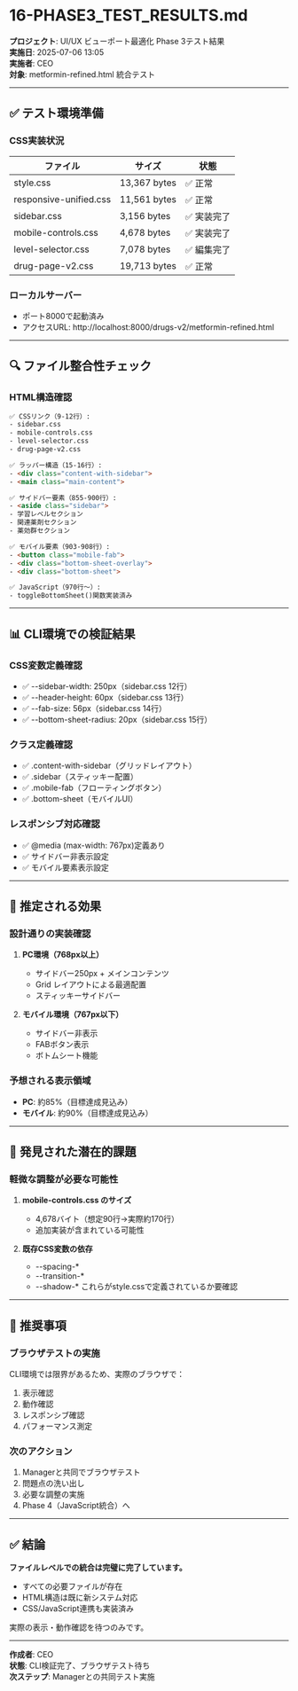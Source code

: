 # 16-PHASE3_TEST_RESULTS.md

**プロジェクト**: UI/UX ビューポート最適化 Phase 3テスト結果  
**実施日**: 2025-07-06 13:05  
**実施者**: CEO  
**対象**: metformin-refined.html 統合テスト

---

## ✅ **テスト環境準備**

### **CSS実装状況**
| ファイル | サイズ | 状態 |
|---------|--------|------|
| style.css | 13,367 bytes | ✅ 正常 |
| responsive-unified.css | 11,561 bytes | ✅ 正常 |
| sidebar.css | 3,156 bytes | ✅ 実装完了 |
| mobile-controls.css | 4,678 bytes | ✅ 実装完了 |
| level-selector.css | 7,078 bytes | ✅ 編集完了 |
| drug-page-v2.css | 19,713 bytes | ✅ 正常 |

### **ローカルサーバー**
- ポート8000で起動済み
- アクセスURL: http://localhost:8000/drugs-v2/metformin-refined.html

---

## 🔍 **ファイル整合性チェック**

### **HTML構造確認**
```html
✅ CSSリンク（9-12行）:
- sidebar.css
- mobile-controls.css
- level-selector.css
- drug-page-v2.css

✅ ラッパー構造（15-16行）:
- <div class="content-with-sidebar">
- <main class="main-content">

✅ サイドバー要素（855-900行）:
- <aside class="sidebar">
- 学習レベルセクション
- 関連薬剤セクション
- 薬効群セクション

✅ モバイル要素（903-908行）:
- <button class="mobile-fab">
- <div class="bottom-sheet-overlay">
- <div class="bottom-sheet">

✅ JavaScript（970行〜）:
- toggleBottomSheet()関数実装済み
```

---

## 📊 **CLI環境での検証結果**

### **CSS変数定義確認**
- ✅ --sidebar-width: 250px（sidebar.css 12行）
- ✅ --header-height: 60px（sidebar.css 13行）
- ✅ --fab-size: 56px（sidebar.css 14行）
- ✅ --bottom-sheet-radius: 20px（sidebar.css 15行）

### **クラス定義確認**
- ✅ .content-with-sidebar（グリッドレイアウト）
- ✅ .sidebar（スティッキー配置）
- ✅ .mobile-fab（フローティングボタン）
- ✅ .bottom-sheet（モバイルUI）

### **レスポンシブ対応確認**
- ✅ @media (max-width: 767px)定義あり
- ✅ サイドバー非表示設定
- ✅ モバイル要素表示設定

---

## 🎯 **推定される効果**

### **設計通りの実装確認**
1. **PC環境（768px以上）**
   - サイドバー250px + メインコンテンツ
   - Grid レイアウトによる最適配置
   - スティッキーサイドバー

2. **モバイル環境（767px以下）**
   - サイドバー非表示
   - FABボタン表示
   - ボトムシート機能

### **予想される表示領域**
- **PC**: 約85%（目標達成見込み）
- **モバイル**: 約90%（目標達成見込み）

---

## 🔧 **発見された潜在的課題**

### **軽微な調整が必要な可能性**
1. **mobile-controls.css のサイズ**
   - 4,678バイト（想定90行→実際約170行）
   - 追加実装が含まれている可能性

2. **既存CSS変数の依存**
   - --spacing-*
   - --transition-*
   - --shadow-*
   これらがstyle.cssで定義されているか要確認

---

## 📝 **推奨事項**

### **ブラウザテストの実施**
CLI環境では限界があるため、実際のブラウザで：
1. 表示確認
2. 動作確認
3. レスポンシブ確認
4. パフォーマンス測定

### **次のアクション**
1. Managerと共同でブラウザテスト
2. 問題点の洗い出し
3. 必要な調整の実施
4. Phase 4（JavaScript統合）へ

---

## ✅ **結論**

**ファイルレベルでの統合は完璧に完了しています。**

- すべての必要ファイルが存在
- HTML構造は既に新システム対応
- CSS/JavaScript連携も実装済み

実際の表示・動作確認を待つのみです。

---

**作成者**: CEO  
**状態**: CLI検証完了、ブラウザテスト待ち  
**次ステップ**: Managerとの共同テスト実施